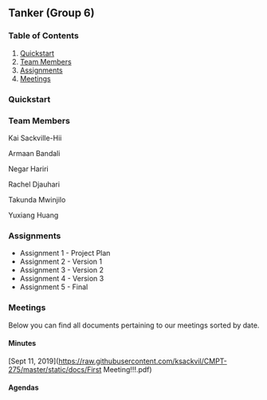 ## Tanker (Group 6)

### Table of Contents  

1. [Quickstart](#quickstart)
2. [Team Members](#team-members)
3. [Assignments](#assignments)
4. [Meetings](#meetings)  
  
### Quickstart

### Team Members

Kai Sackville-Hii

Armaan Bandali

Negar Hariri

Rachel Djauhari

Takunda Mwinjilo

Yuxiang Huang

### Assignments

- Assignment 1 - Project Plan
- Assignment 2 - Version 1
- Assignment 3 - Version 2
- Assignment 4 - Version 3
- Assignment 5 - Final

### Meetings

Below you can find all documents pertaining to our meetings sorted by date.

#### Minutes

[Sept 11, 2019](https://raw.githubusercontent.com/ksackvil/CMPT-275/master/static/docs/First Meeting!!!.pdf)

#### Agendas
